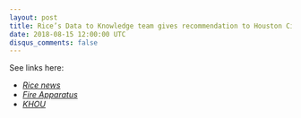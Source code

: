 ```yaml
---
layout: post
title: Rice’s Data to Knowledge team gives recommendation to Houston City Council
date: 2018-08-15 12:00:00 UTC
disqus_comments: false
---
```


See links here:

- [*Rice news*](https://news.rice.edu/2019/08/13/students-adding-5-ambulances-would-aid-ems-response-across-houston-2/)
- [*Fire Apparatus*](https://www.fireapparatusmagazine.com/articles/pt/2019/08/study-houston-tx-fire-apparatus-sent-on-thousands-of-calls-suited-for-ambulances.html#gref)
- [*KHOU*](https://www.khou.com/article/news/local/hfd-fire-trucks-being-sent-to-thousands-of-calls-that-only-need-ambulances-study-shows/285-7faed47b-be70-4ac4-b8e5-882f07086b6c)